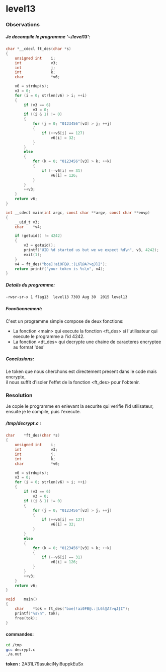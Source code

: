 # level13

### Observations

##### Je decompile le programme '~/level13':
```c
char *__cdecl ft_des(char *s)
{
	unsigned int	i;
	int				v3;
	int				j;
	int				k;
	char			*v6;

	v6 = strdup(s);
	v3 = 0;
	for (i = 0; strlen(v6) > i; ++i)
	{
		if (v3 == 6)
			v3 = 0;
		if ((i & 1) != 0)
		{
			for (j = 0; "0123456"[v3] > j; ++j)
			{
				if (++v6[i] == 127)
					v6[i] = 32;
			}
		}
		else
		{
			for (k = 0; "0123456"[v3] > k; ++k)
			{
				if (--v6[i] == 31)
					v6[i] = 126;
			}
		}
		++v3;
	}
	return v6;
}

int __cdecl main(int argc, const char **argv, const char **envp)
{
	__uid_t	v3;
	char	*v4;

	if (getuid() != 4242)
	{
		v3 = getuid();
		printf("UID %d started us but we we expect %d\n", v3, 4242);
		exit(1);
	}
	v4 = ft_des("boe]!ai0FB@.:|L6l@A?>qJ}I");
	return printf("your token is %s\n", v4);
}
```

##### Details du programme:
```bash
-rwsr-sr-x 1 flag13  level13 7303 Aug 30  2015 level13
```

##### Fonctionnement:
C'est un programme simple compose de deux fonctions:
 - La fonction \<main> qui execute la fonction \<ft_des> si l'utilisateur qui execute le programme a l'id 4242.
 - La fonction \<dt_des> qui decrypte une chaine de caracteres encryptee au format 'des'

##### Conclusions:
Le token que nous cherchons est directement present dans le code mais encrypte, \
il nous suffit d'isoler l'effet de la fonction \<ft_des> pour l'obtenir.

### Resolution
Je copie le programme en enlevant la securite qui verifie l'id utilisateur, ensuite je le compile, puis l'execute.

##### /tmp/decrypt.c :
```c
char	*ft_des(char *s)
{
	unsigned int	i;
	int				v3;
	int				j;
	int				k;
	char			*v6;

	v6 = strdup(s);
	v3 = 0;
	for (i = 0; strlen(v6) > i; ++i)
	{
		if (v3 == 6)
			v3 = 0;
		if ((i & 1) != 0)
		{
			for (j = 0; "0123456"[v3] > j; ++j)
			{
				if (++v6[i] == 127)
					v6[i] = 32;
			}
		}
		else
		{
			for (k = 0; "0123456"[v3] > k; ++k)
			{
				if (--v6[i] == 31)
					v6[i] = 126;
			}
		}
		++v3;
	}
	return v6;
}

void	main()
{
	char	*tok = ft_des("boe]!ai0FB@.:|L6l@A?>qJ}I");
	printf("%s\n", tok);
	free(tok);
}
```

#### commandes:
```bash
cd /tmp
gcc decrypt.c
./a.out
```

**token :** 2A31L79asukciNyi8uppkEuSx
